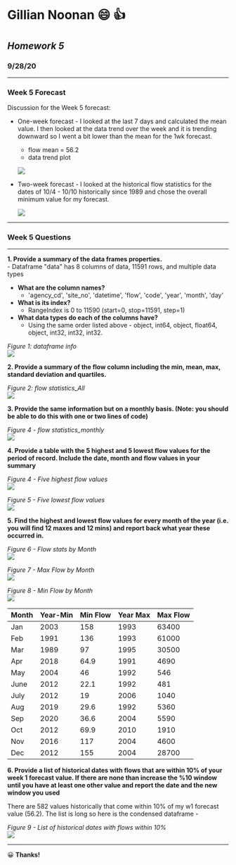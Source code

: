 # **Gillian Noonan** &#x1F604; &#x1F44D;
## *Homework 5*
### 9/28/20

---------
### Week 5 Forecast
Discussion for the Week 5 forecast:
  - One-week forecast - I looked at the last 7 days and calculated the mean value. I then looked at the data trend over the week and it is trending downward so I went a bit lower than the mean for the 1wk forecast.
    - flow mean = 56.2
    - data trend plot  
    
    ![](assets/Noonan_HW5-b64d7450.png)



  - Two-week forecast - I looked at the historical flow statistics for the dates of 10/4 - 10/10 historically since 1989 and chose the overall minimum value for my forecast.  

      ![](assets/Noonan_HW5-8bf4296b.JPG)

---
### Week 5 Questions
---

**1. Provide a summary of the data frames properties.**  
        -  Dataframe "data" has 8 columns of data, 11591 rows, and multiple data types
  - **What are the column names?**
    * 'agency_cd', 'site_no', 'datetime', 'flow', 'code', 'year', 'month', 'day'
  - **What is its index?**
    * RangeIndex is 0 to 11590 (start=0, stop=11591, step=1)
  - **What data types do each of the columns have?**
    * Using the same order listed above - object, int64, object, float64, object, int32, int32, int32.  

_Figure 1: dataframe info_  
![](assets/Noonan_HW5-7439600b.JPG)

**2. Provide a summary of the flow column including the min, mean, max, standard deviation and quartiles.**  

_Figure 2: flow statistics_All_  
![](assets/Noonan_HW5-5e77a05d.JPG)

**3. Provide the same information but on a monthly basis. (Note: you should be able to do this with one or two lines of code)**  

_Figure 4 - flow statistics_monthly_   
![](assets/Noonan_HW5-ab91d271.JPG)

**4. Provide a table with the 5 highest and 5 lowest flow values for  the period of record. Include the date, month and flow values in your summary**  

_Figure 4 - Five highest flow values_  
![](assets/Noonan_HW5-d1f63e90.JPG)

_Figure 5 - Five lowest flow values_  
![](assets/Noonan_HW5-1346d2af.JPG)

**5.  Find the highest and lowest flow  values for every month of the year (i.e. you will find 12 maxes and 12 mins) and report back what year these occurred in.**  

_Figure 6 - Flow stats by Month_  
![](assets/Noonan_HW5-973f866a.JPG)

_Figure 7 - Max Flow by Month_  
![](assets/Noonan_HW5-e6d0d496.JPG)

_Figure 8 - Min Flow by Month_  
![](assets/Noonan_HW5-b463d9e8.JPG)



  |Month|Year-Min|Min Flow|Year Max|Max Flow|
  |-----|-----|-----|-----|-----|
  |Jan|2003|158|1993|63400|
  |Feb|1991|136|1993|61000|
  |Mar|1989|97|1995|30500|
  |Apr|2018|64.9|1991|4690|
  |May|2004|46|1992|546|
  |June|2012|22.1|1992|481|
  |July|2012|19|2006|1040|
  |Aug|2019|29.6|1992|5360|
  |Sep|2020|36.6|2004|5590|
  |Oct|2012|69.9|2010|1910|
  |Nov|2016|117|2004|4600|
  |Dec|2012|155|2004|28700|

**6. Provide a list of historical dates with flows that are within 10% of your week 1 forecast value. If there are none than increase the %10 window until you have at least one other  value and report the date and the new window you used**

There are 582 values historically that come within 10% of my w1 forecast value (56.2).  The list is long so here is the condensed dataframe -

_Figure 9 - List of historical dates with flows within 10%_     
![](assets/Noonan_HW5-cf5af2ca.JPG)



---

&#x1F600;
**Thanks!**  
